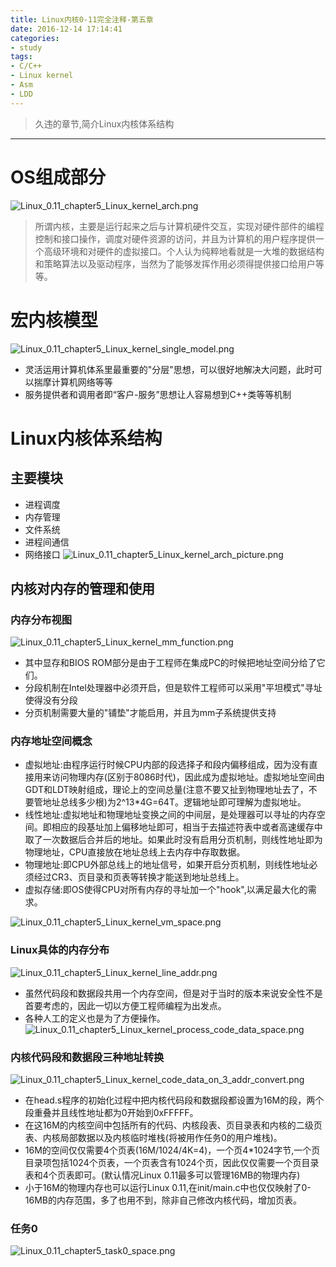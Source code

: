 ```yaml
---
title: Linux内核0-11完全注释-第五章
date: 2016-12-14 17:14:41
categories:
- study
tags:
- C/C++
- Linux kernel
- Asm
- LDD
---
```



> 久违的章节,简介Linux内核体系结构

--------------

# OS组成部分
![Linux_0.11_chapter5_Linux_kernel_arch.png](/images/Linux_0.11_chapter5_Linux_kernel_arch.png)

> 所谓内核，主要是运行起来之后与计算机硬件交互，实现对硬件部件的编程控制和接口操作，调度对硬件资源的访问，并且为计算机的用户程序提供一个高级环境和对硬件的虚拟接口。个人认为纯粹地看就是一大堆的数据结构和策略算法以及驱动程序，当然为了能够发挥作用必须得提供接口给用户等等。

# 宏内核模型
![Linux_0.11_chapter5_Linux_kernel_single_model.png](/images/Linux_0.11_chapter5_Linux_kernel_single_model.png)
- 灵活运用计算机体系里最重要的"分层"思想，可以很好地解决大问题，此时可以揣摩计算机网络等等
- 服务提供者和调用者即“客户-服务”思想让人容易想到C++类等等机制

# Linux内核体系结构
## 主要模块
- 进程调度
- 内存管理
- 文件系统
- 进程间通信
- 网络接口
![Linux_0.11_chapter5_Linux_kernel_arch_picture.png](/images/Linux_0.11_chapter5_Linux_kernel_arch_picture.png)

## 内核对内存的管理和使用
### 内存分布视图
![Linux_0.11_chapter5_Linux_kernel_mm_function.png](/images/Linux_0.11_chapter5_Linux_kernel_mm_function.png)
- 其中显存和BIOS ROM部分是由于工程师在集成PC的时候把地址空间分给了它们。
- 分段机制在Intel处理器中必须开启，但是软件工程师可以采用"平坦模式"寻址使得没有分段
- 分页机制需要大量的"铺垫"才能启用，并且为mm子系统提供支持
### 内存地址空间概念
- 虚拟地址:由程序运行时候CPU内部的段选择子和段内偏移组成，因为没有直接用来访问物理内存(区别于8086时代)，因此成为虚拟地址。虚拟地址空间由GDT和LDT映射组成，理论上的空间总量(注意不要又扯到物理地址去了，不要管地址总线多少根)为2^13*4G=64T。逻辑地址即可理解为虚拟地址。
- 线性地址:虚拟地址和物理地址变换之间的中间层，是处理器可以寻址的内存空间。即相应的段基址加上偏移地址即可，相当于去描述符表中或者高速缓存中取了一次数据后合并后的地址。如果此时没有启用分页机制，则线性地址即为物理地址，CPU直接放在地址总线上去内存中存取数据。
- 物理地址:即CPU外部总线上的地址信号，如果开启分页机制，则线性地址必须经过CR3、页目录和页表等转换才能送到地址总线上。
- 虚拟存储:即OS使得CPU对所有内存的寻址加一个"hook",以满足最大化的需求。

![Linux_0.11_chapter5_Linux_kernel_vm_space.png](/images/Linux_0.11_chapter5_Linux_kernel_vm_space.png)

### Linux具体的内存分布
![Linux_0.11_chapter5_Linux_kernel_line_addr.png](/images/Linux_0.11_chapter5_Linux_kernel_line_addr.png)
- 虽然代码段和数据段共用一个内存空间，但是对于当时的版本来说安全性不是首要考虑的，因此一切以方便工程师编程为出发点。
- 各种人工的定义也是为了方便操作。
![Linux_0.11_chapter5_Linux_kernel_process_code_data_space.png](/images/Linux_0.11_chapter5_Linux_kernel_process_code_data_space.png)

### 内核代码段和数据段三种地址转换
![Linux_0.11_chapter5_Linux_kernel_code_data_on_3_addr_convert.png](/images/Linux_0.11_chapter5_Linux_kernel_code_data_on_3_addr_convert.png)
- 在head.s程序的初始化过程中把内核代码段和数据段都设置为16M的段，两个段重叠并且线性地址都为0开始到0xFFFFF。
- 在这16M的内核空间中包括所有的代码、内核段表、页目录表和内核的二级页表、内核局部数据以及内核临时堆栈(将被用作任务0的用户堆栈)。
- 16M的空间仅仅需要4个页表(16M/1024/4K=4)，一个页4*1024字节,一个页目录项包括1024个页表，一个页表含有1024个页，因此仅仅需要一个页目录表和4个页表即可。(默认情况Linux 0.11最多可以管理16MB的物理内存)
- 小于16M的物理内存也可以运行Linux 0.11,在init/main.c中也仅仅映射了0-16MB的内存范围，多了也用不到，除非自己修改内核代码，增加页表。

### 任务0
![Linux_0.11_chapter5_task0_space.png](/images/Linux_0.11_chapter5_task0_space.png)
